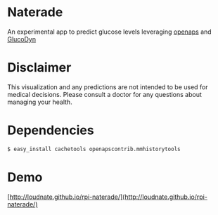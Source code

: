 # Naterade
An experimental app to predict glucose levels leveraging [openaps](https://github.com/openaps/openaps) and [GlucoDyn](https://github.com/Perceptus/GlucoDyn)

# Disclaimer
This visualization and any predictions are not intended to be used for medical decisions. Please consult a doctor for any questions about managing your health.

# Dependencies

```bash
$ easy_install cachetools openapscontrib.mmhistorytools
```

# Demo
[http://loudnate.github.io/rpi-naterade/](http://loudnate.github.io/rpi-naterade/)

